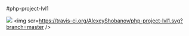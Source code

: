 #php-project-lvl1

<a href="https://codeclimate.com/github/AlexeyShobanov/php-project-lvl1/maintainability"><img src="https://api.codeclimate.com/v1/badges/b40b078db8612f4a6484/maintainability" /></a>
<img scr=https://travis-ci.org/AlexeyShobanov/php-project-lvl1.svg?branch=master />
